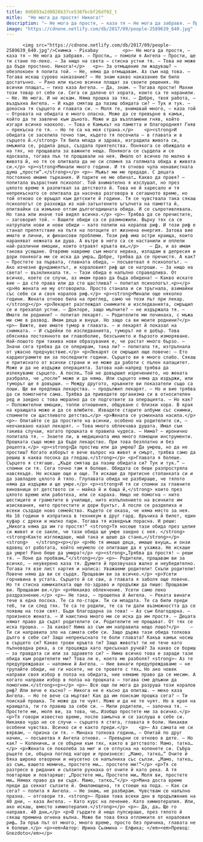 ```yaml
---
title: 0d6893a2d0026b37ce5307bcbf26df02_t
mitle:  "Не мога да простя! Никога!"
description: "– Не мога да простя, – каза тя – Не мога да забравя. – Прости… – помоли я Ангела – Прости, ще ти стане по-леко. – За нищо на света – стисна устни тя. – Това не може да бъде простено. Никога! – За отмъщение ли жадуваш? – обезпокоен я попита той. – Не, няма …"
image: "https://cdnone.netlify.com/db/2017/09/people-2589639_640.jpg"
---
```


          <img src="https://cdnone.netlify.com/db/2017/09/people-2589639_640.jpg"/>Снимка - Pixabay         <p>– Не мога да простя, – каза тя – Не мога да забравя. – Прости… – помоли я Ангела – Прости, ще ти стане по-леко. – За нищо на света – стисна устни тя. – Това не може да бъде простено. Никога!</p>   <p>– За отмъщение ли жадуваш? – обезпокоен я попита той. – Не, няма да отмъщавам. Аз съм над това. – Тогава искаш сурово наказание? – Не знам какво наказание би било достатъчно. – Рано или късно всички плащат за своите решения. Но всички плащат… – тихо каза Ангела. – Да, знам. – Тогава прости! Махни този товар от себе си. Сега си далече от хората, които са те наранили. – Не. Не мога. И не искам. Няма прошка за тях. – Добре, твоя работа, – въздъхна Ангела. – И къде смяташ да пазиш обидата си? – Тук и тук. – докосна тя сърцето и главата си. – Моля те, внимавай много, – каза той – Отровата на обидата е много опасна. Може да се превърне в камък, който да те завлече към дъното. Може и да възпламени гняв, който изгаря всичко наоколо. – Това е Камъкът на паметта и благородният Гняв – прекъсна го тя. – Но те са на моя страна.</p>    <p><strong>И обидата се заселила точно там, където тя посочила – в главата и в сърцето й.</strong> Тя била млада и здрава, изградила живота си, омъжила се, родила деца, създала приятелства. Понякога се обиждала и на тях, но прощавала за важните неща. Понякога се сърдела и се ядосвала, тогава пък те прощавали на нея. Имало от всичко по малко в живота й, но тя се опитвала да не си спомня за голямата обида в живота си.</p> <p><strong>Минали много години. И тя отново чула ненавистната дума „прости“.</strong></p> <p>– Мъжът ми ме предаде. С децата постоянно имаме търкания. И парите не ме обичат… Какво да правя? – попитала възрастния психолог. Той внимателно я изслушал, но през цялото време я разпитвал за детството й. Това не й харесало и тя непрекъснато се опитвала да насочва разговора в сегашното време, но той отново се връщал към детските й години. Тя се чувствала така сякаш психологът се разхожда из най-затънтените ъгълчета на паметта й, опитвайки са измъкне оттам дългогодишната обида. И се съпротивлявала. Но така или иначе той видял всичко.</p> <p>– Трябва да се пречистите, – заговорил той. – Вашите обиди са се размножили. Върху тях са се натрупали нови и нови обиди – като полипи на коралов риф. И този риф е станал препятствие на пътя на потоците от жизнена енергия. Затова вие имате и лични, и финансови проблеми. Този риф има остри краища, които нараняват нежната ви душа. А вътре в него са се настанили и оплели най-различни емоции, които отравят кръвта ви…</p>    – Да, и аз имам такова усещане. Отвреме навреме съм много нервна, изпадам в депресия и дори понякога ми се иска да умра… Добре, трябва да се пречистя. А как? – Простете за първата, главната обида, – посъветвал я психологът. – Ако изчезне фундаментът, и кораловият риф ще се натроши. – За нищо на света! – възкликнала тя. – Тази обида е напълно справедлива. От всичко, което се случи, аз имам право да бъда обидена! – Какво искате вие – да сте права или да сте щастлива? – попитал психологът.<p></p> <p>Но жената не му отговорила. Просто станала и си тръгнала, взимайки със себе си и своя коралов риф.</p> <p><strong>Минали още няколко години. Жената отново била на преглед, само че този път при лекар.</strong></p> <p>Лекарят разглеждал снимките и изследванията, смръщил се и прехапал устни. – Докторе, защо мълчите? – не издържала тя. – Имате ли роднини? – попитал лекарят. – Родителите ми починаха, с мъжа ми сме в развод. Имам деца и внуци. Но защо са ви моите роднини?</p>    <p>– Вижте, вие имате тумор в главата. – и лекарят й показал на снимката. – И съдейки по изследванията, туморът не е добър. Това обяснява постоянното ви главоболие, безсънието и бързото изморяване. Най-лошото при такива нови образувания е, че растат много бързо. – Значи сега трябва да се оперирам, така ли? – попитала тя, изтръпнала от ужасно предчувствие.</p> <p>Лекарят се смръщил още повече: – Ето кардиограмите ви за последните години. Сърцето ви е много слабо. Сякаш е притиснато от всички страни и не може да работи с пълен капацитет. Може и да не издържи операцията. Затова най-напред трябва да излекуваме сърцето. А после… Той не довършил изречението, но жената разбрала, че „после“ може и да няма. Или сърцето няма да издържи, или туморът ще я довърши. – Между другото, кръвните ви показатели също са лоши. Ще ви предпиша лекарства. – продължил лекарят. – Но и вие трябва да си помогнете сама. Трябва да приведете организма си в относителен ред и заедно с това морално да се подготвите за операцията. – Но как? – Положителни емоции, топли отношения, общуване с близки хора. В края на краищата може и да се влюбите. Извадете старите албуми със снимки, спомнете си щастливото детство…</p> <p>Жената се усмихнала насила.</p>    <p>– Опитайте се да простите на всички, особено на родителите си, – неочаквано казал лекарят. – Това много облекчава душата. Имал съм такива случаи, когато прошката е правила чудеса. – Нима? – иронично попитала тя. – Знаете ли, в медицината има много помощни инструменти. Прошката също може да бъде лекарство. При това безплатно и без рецепта.</p> <p><strong>Да простиш или да умреш? Да умреш, но да не простиш? Когато изборът е вече въпрос на живот и смърт, трябва само да решиш в каква посока да гледаш.</strong></p> <p>Главата я болеше. Сърцето я стягаше. „Къде смяташ да пазиш обидата си? Тук и тук.“ – спомни си тя. Сега точно там я болеше. Обидата се беше разпростряла навсякъде. Но искаше още и още. Тя искаше да притисне стопанката си и да завладее цялото й тяло. Глупавата обида не разбираше, че тялото няма да издържи и ще умре.</p> <p><strong>И тя си спомни за главните виновници от детството си – майка й и баща й,</strong> които през цялото време или работеха, или се караха. Нищо не помогна – нито шестиците и грамотите в училище, нито изпълнението на всичките им изисквания, нито протестите и дори бунтът. А после се разделиха и всеки създаде ново семейство. Където се оказа, че няма място за нея. На 16 години я изпратиха в техникум в друг гард. Връчиха й билет, един куфар с дрехи и малко пари. Тогава тя изведнъж порасна. И реши: „Никога няма да им го простя!“ <strong>Тя носеше тази обида през целия си живот и се закле, че тази обида ще умре заедно с нея. </strong><strong>Както изглеждаше, май така и щеше да стане…</strong></p><strong>   </strong><p></p> <p>Но тя имаше деца, имаше внуци… и онзи вдовец от работата, който неумело се опитваше да я ухажва. Не искаше да умре! Рано беше да умира!</p> <p><strong>„Трябва да простя! – реши тя. – Поне да пробвам…“</strong></p> <p>– Родители, прощавам ви за всичко, – неуверено каза тя. Думите й прозвучаха жалко и неубедително. Тогава тя взе лист хартия и написа: Уважаеми родители! Скъпи родители! Повече няма да ви се сърдя. Прощавам ви за всичко.</p> <p>Усети горчивина в устата. Сърцето й се сви, а главата я заболя още повече. Но тя стисна химикалката още по-здраво и продължи да пише: Прощавам ви. Прощавам ви.</p> <p>Никакво облекчение. Усети само леко раздразнение.</p> <p>– Не така, – прошепна й Ангела. – Реката винаги тече в една посока. Те са по-стари. Ти си младата. Те са били преди теб, ти си след тях. Те са те родили, те са ти дали възможността да се появиш на този свят. Бъди благодарна за това! – Аз съм благодарна. – произнесе жената. – И наистина много ми се иска да им простя. – Децата нямат право да съдят родителите си. Родителите не прощават. От тях се иска прошка. – За какво? Нима аз съм им направила нещо лошо?</p>    – Ти си направила зло на самата себе си. Защо държа тази обида толкова дълго в себе си? Защо непрекъснато те боли главата? Какъв камък носиш в сърцето си? Какво трови кръвта ти? Защо животът ти не тече като пълноводна река, а се процежда като пресъхнал ручей? За какво се бориш – за правдата си или за здравето си? – Нима всичко това е заради тази обида към родителите ми? Това ли е, което ме разболя? <strong>– Аз те предупреждавах – напомни й Ангела. – Ние винаги предупреждаваме – не трупайте обиди, не ги носете, не се тровете с тях… Но ако човек направи своя избор в полза на обидата, ние нямаме право да се месим. А когато направи избор в полза на прошката – тогава сме длъжни да помогнем.</strong><p></p> <p>– Все още ли мога да разруша този коралов риф? Или вече е късно? – Никога не е късно да опиташ. – меко каза Ангела. – Но те вече са мъртви! Как да им поискам прошка сега? – Ти поискай прошка. Те може да те чуят. Може и да не те чуят. Но в края на краищата, ти го правиш за себе си. – Мили родители, – започна тя. – Простете ми, моля ви, за това, че… Изобщо простете ми за всичко.</p> <p>Тя говори известно време, после замълча и се заслуша в себе си. Никакво чудо не се случи – сърцето я стяга, главата я боли. Никакви особени чувства. Всичко си е както преди.</p>    <p>– Аз самата не си вярвам, – призна си тя. – Минаха толкова години… – Опитай по друг начин, – посъветва я Ангела отново. – Превърни се отново в дете. – Но как? – Коленичи… и се обърни към тях, както в детството: Мамо, татко…</p> <p>Жената се поколеба за миг и се отпусна на коленете си. Събра ръцете си, обърна поглед нагоре и произнесе: „Мамо, татко…“ Очите й бяха широко отворени и неусетно се напълниха със сълзи. „Мамо, татко… аз съм… вашето момиче… простете ми…. простете ми!“</p> <p>Тя се разтресе в ридания и сълзите рукнаха от очите й като река. А тя повтаряше и повтаряше: „Простете ми… Простете ми… Моля ви, простете ми… Нямах право да ви съдя. Мамо, татко…“</p> <p>Мина доста време преди да секнат сълзите й. Омаломощена, тя стоеше на пода. – Как си сега? – попита я Ангела. – Не знам… не разбирам. Чувствам се напълно празна. – отговори тя. <strong>– Прави това всеки ден в продължение на 40 дни, – каза Ангела. – Като курс на лечение. Като химиотерапия. Или, ако искаш, вместо химиотерапия.</strong></p> <p>– Да, да… Ще го направя. 40 дни…</p> <p>В гърдите й нещо пулсираше, през тялото й сякаш премина огнена вълна. Може би това бяха отломките от кораловия риф… За пръв път от много, много време, просто без причина, главата не я болеше.</p> <p><em>Автор: Ирина Сьомина – Елфика; </em><em>Превод: Gnezdoto</em></p>         